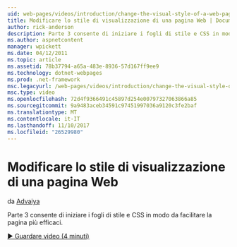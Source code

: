 ```yaml
---
uid: web-pages/videos/introduction/change-the-visual-style-of-a-web-page
title: Modificare lo stile di visualizzazione di una pagina Web | Documenti Microsoft
author: rick-anderson
description: Parte 3 consente di iniziare i fogli di stile e CSS in modo da facilitare la pagina più efficaci.
ms.author: aspnetcontent
manager: wpickett
ms.date: 04/12/2011
ms.topic: article
ms.assetid: 78b37794-a65a-483e-8936-57d167ff9ee9
ms.technology: dotnet-webpages
ms.prod: .net-framework
msc.legacyurl: /web-pages/videos/introduction/change-the-visual-style-of-a-web-page
msc.type: video
ms.openlocfilehash: 72d4f9366491c45897d254e00797327063866a85
ms.sourcegitcommit: 9a9483aceb34591c97451997036a9120c3fe2baf
ms.translationtype: MT
ms.contentlocale: it-IT
ms.lasthandoff: 11/10/2017
ms.locfileid: "26529980"
---
```

<a name="change-the-visual-style-of-a-web-page"></a>Modificare lo stile di visualizzazione di una pagina Web
====================
da [Advaiya](https://twitter.com/Advaiyasolns)

Parte 3 consente di iniziare i fogli di stile e CSS in modo da facilitare la pagina più efficaci.

[&#9654; Guardare video (4 minuti)](https://channel9.msdn.com/Blogs/ASP-NET-Site-Videos/change-the-visual-style-of-a-web-page)

